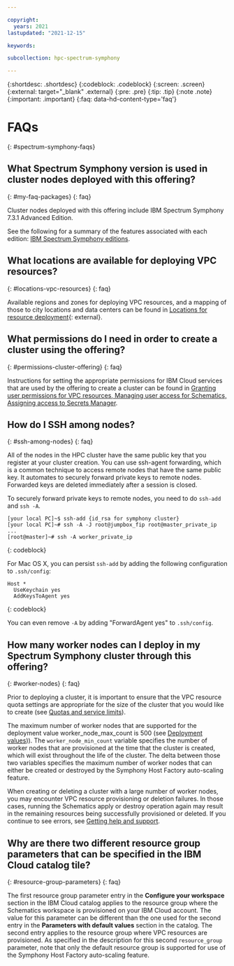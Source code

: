 ```yaml
---

copyright:
  years: 2021
lastupdated: "2021-12-15"

keywords: 

subcollection: hpc-spectrum-symphony

---
```


{:shortdesc: .shortdesc}
{:codeblock: .codeblock}
{:screen: .screen}
{:external: target="_blank" .external}
{:pre: .pre}
{:tip: .tip}
{:note .note}
{:important: .important}
{:faq: data-hd-content-type='faq'}

# FAQs
{: #spectrum-symphony-faqs}

## What Spectrum Symphony version is used in cluster nodes deployed with this offering?

{: #my-faq-packages}
{: faq}

Cluster nodes deployed with this offering include IBM Spectrum Symphony 7.3.1 Advanced Edition. 

See the following for a summary of the features associated with each edition: [IBM Spectrum Symphony editions](/docs/en/spectrum-symphony/7.3.1?topic=foundations-spectrum-symphony-editions).

## What locations are available for deploying VPC resources?
{: #locations-vpc-resources}
{: faq}

Available regions and zones for deploying VPC resources, and a mapping of those to city locations and data centers can be found in [Locations for resource deployment](/docs/overview?topic=overview-locations){: external}.

## What permissions do I need in order to create a cluster using the offering?
{: #permissions-cluster-offering}
{: faq}

Instructions for setting the appropriate permissions for IBM Cloud services that are used by the offering to create a cluster can be found in [Granting user permissions for VPC resources, Managing user access for Schematics, Assigning access to Secrets Manager](/docs/vpc?topic=vpc-managing-user-permissions-for-vpc-resources&locale=en).


## How do I SSH among nodes?
{: #ssh-among-nodes}
{: faq}

All of the nodes in the HPC cluster have the same public key that you register at your cluster creation. You can use ssh-agent forwarding, which is a common technique to access remote nodes that have the same public key. It automates to securely forward private keys to remote nodes. Forwarded keys are deleted immediately after a session is closed.

To securely forward private keys to remote nodes, you need to do `ssh-add` and `ssh -A`.

```
[your local PC]~$ ssh-add {id_rsa for symphony cluster}
[your local PC]~# ssh -A -J root@jumpbox_fip root@master_private_ip
...
[root@master]~# ssh -A worker_private_ip
```
{: codeblock}

For Mac OS X, you can persist `ssh-add` by adding the following configuration to `.ssh/config`:

```
Host *
  UseKeychain yes
  AddKeysToAgent yes
```
{: codeblock}

You can even remove `-A` by adding "ForwardAgent yes" to `.ssh/config`.

## How many worker nodes can I deploy in my Spectrum Symphony cluster through this offering?
{: #worker-nodes}
{: faq}

Prior to deploying a cluster, it is important to ensure that the VPC resource quota settings are appropriate for the size of the cluster that you would like to create (see [Quotas and service limits](/docs/vpc?topic=vpc-quotas)).

The maximum number of worker nodes that are supported for the deployment value worker_node_max_count is 500 (see [Deployment values](/docs/hpc-spectrum-symphony?topic=hpc-spectrum-symphony-deployment-values))). The `worker_node_min_count` variable specifies the number of worker nodes that are provisioned at the time that the cluster is created, which will exist throughout the life of the cluster. The delta between those two variables specifies the maximum number of worker nodes that can either be created or destroyed by the Symphony Host Factory auto-scaling feature.

When creating or deleting a cluster with a large number of worker nodes, you may encounter VPC resource provisioning or deletion failures. In those cases, running the Schematics apply or destroy operation again may result in the remaining resources being successfully provisioned or deleted. If you continue to see errors, see [Getting help and support](/docs/hpc-spectrum-symphony?topic=hpc-spectrum-symphony-getting-help-and-support).

## Why are there two different resource group parameters that can be specified in the IBM Cloud catalog tile?
{: #resource-group-parameters}
{: faq}

The first resource group parameter entry in the **Configure your workspace** section in the IBM Cloud catalog applies to the resource group where the Schematics workspace is provisioned on your IBM Cloud account. The value for this parameter can be different than the one used for the second entry in the **Parameters with default values** section in the catalog. The second entry applies to the resource group where VPC resources are provisioned. As specified in the description for this second `resource_group` parameter, note that only the default resource group is supported for use of the Symphony Host Factory auto-scaling feature.
